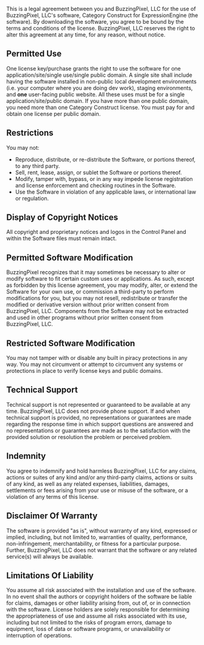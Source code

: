 This is a legal agreement between you and BuzzingPixel, LLC for the use of BuzzingPixel, LLC's software, Category Construct for ExpressionEngine (the software). By downloading the software, you agree to be bound by the terms and conditions of the license. BuzzingPixel, LLC reserves the right to alter this agreement at any time, for any reason, without notice.

## Permitted Use

One license key/purchase grants the right to use the software for one application/site/single use/single public domain. A single site shall include having the software installed in non-public local development environments (i.e. your computer where you are doing dev work), staging environments, and **one** user-facing public website. All these uses must be for a single application/site/public domain. If you have more than one public domain, you need more than one Category Construct license. You must pay for and obtain one license per public domain.

## Restrictions

You may not:

- Reproduce, distribute, or re-distribute the Software, or portions thereof, to any third party.
- Sell, rent, lease, assign, or sublet the Software or portions thereof.
- Modify, tamper with, bypass, or in any way impede license registration and license enforcement and checking routines in the Software.
- Use the Software in violation of any applicable laws, or international law or regulation.

## Display of Copyright Notices

All copyright and proprietary notices and logos in the Control Panel and within the Software files must remain intact.

## Permitted Software Modification

BuzzingPixel recognizes that it may sometimes be necessary to alter or modify software to fit certain custom uses or applications. As such, except as forbidden by this license agreement, you may modify, alter, or extend the Software for your own use, or commission a third-party to perform modifications for you, but you may not resell, redistribute or transfer the modified or derivative version without prior written consent from BuzzingPixel, LLC. Components from the Software may not be extracted and used in other programs without prior written consent from BuzzingPixel, LLC.

## Restricted Software Modification

You may not tamper with or disable any built in piracy protections in any way. You may not circumvent or attempt to circumvent any systems or protections in place to verify license keys and public domains.

## Technical Support

Technical support is not represented or guaranteed to be available at any time. BuzzingPixel, LLC does not provide phone support. If and when technical support is provided, no representations or guarantees are made regarding the response time in which support questions are answered and no representations or guarantees are made as to the satisfaction with the provided solution or resolution the problem or perceived problem.

## Indemnity

You agree to indemnify and hold harmless BuzzingPixel, LLC for any claims, actions or suites of any kind and/or any third-party claims, actions or suits of any kind, as well as any related expenses, liabilities, damages, settlements or fees arising from your use or misuse of the software, or a violation of any terms of this license.

## Disclaimer Of Warranty

The software is provided "as is", without warranty of any kind, expressed or implied, including, but not limited to, warranties of quality, performance, non-infringement, merchantability, or fitness for a particular purpose. Further, BuzzingPixel, LLC does not warrant that the software or any related service(s) will always be available.

## Limitations Of Liability

You assume all risk associated with the installation and use of the software. In no event shall the authors or copyright holders of the software be liable for claims, damages or other liability arising from, out of, or in connection with the software. License holders are solely responsible for determining the appropriateness of use and assume all risks associated with its use, including but not limited to the risks of program errors, damage to equipment, loss of data or software programs, or unavailability or interruption of operations.

